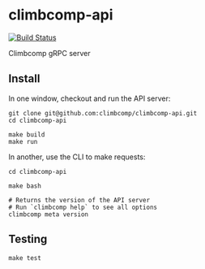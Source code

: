 # climbcomp-api

[![Build Status](https://travis-ci.com/climbcomp/climbcomp-api.svg?branch=master)](https://travis-ci.com/climbcomp/climbcomp-api)

Climbcomp gRPC server

## Install

In one window, checkout and run the API server:

```
git clone git@github.com:climbcomp/climbcomp-api.git
cd climbcomp-api

make build
make run
```

In another, use the CLI to make requests:

```
cd climbcomp-api

make bash

# Returns the version of the API server
# Run `climbcomp help` to see all options
climbcomp meta version
```

## Testing

```
make test
```
